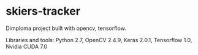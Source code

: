 # skiers-tracker
Dimploma project built with opencv, tensorflow.

Libraries and tools: Python 2.7, OpenCV 2.4.9, Keras 2.0.1, Tensorflow 1.0, Nvidia CUDA 7.0
